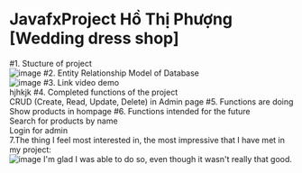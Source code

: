 # JavafxProject Hồ Thị Phượng [Wedding dress shop]
#1. Stucture of project <br>
 ![image](https://user-images.githubusercontent.com/100773941/173478686-201b05c7-61aa-4b51-b70b-8b256226a53b.png)
#2. Entity Relationship Model of Database <br>
![image](https://user-images.githubusercontent.com/100773941/173491190-1e902b66-88bc-4ec4-a7be-9898ec27e06e.png)
#3. Link video demo <br>
hjhkjk
#4. Completed functions of the project <br>
 CRUD (Create, Read, Update, Delete) in Admin page
#5. Functions are doing <br>
  Show products in hompage
#6. Functions intended for the future <br>
 Search for products by name <br>
 Login for admin
 <br>
7.The thing I feel most interested in, the most impressive that I have met in my project:<br>
![image](https://user-images.githubusercontent.com/100773941/173492576-518a490e-8c7e-488c-90c3-0b34be1d12dd.png)
I'm glad I was able to do so, even though it wasn't really that good.
